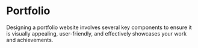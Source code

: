 # Portfolio
Designing a portfolio website involves several key components to ensure it is visually appealing, user-friendly, and effectively showcases your work and achievements. 

